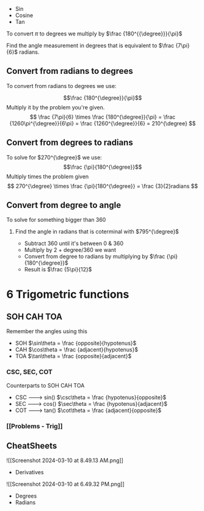 - Sin 
- Cosine
- Tan


To convert $\pi$ to degrees we multiply by $\frac {180^{{\degree}}}{\pi}$

Find the angle measurement in degrees that is equivalent to $\frac {7\pi}{6}$ radians.
## Convert from radians to degrees
To convert from radians to degrees we use:

$$\frac {180^{\degree}}{\pi}$$
Multiply it by the problem you're given.
$$
 \frac {7\pi}{6} \times \frac {180^{\degree}}{\pi} = \frac {1260\pi^{\degree}}{6\pi} = \frac {1260^{\degree}}{6} = 210^{\degree}
$$
## Convert from degrees to radians
To solve for $270^{\degree}$ we use:
$$\frac {\pi}{180^{\degree}}$$
Multiply times the problem given
$$
270^{\degree} \times \frac {\pi}{180^{\degree}} = \frac {3}{2}radians
$$
## Convert from degree to angle
To solve for something bigger than 360

1. Find the angle in radians that is coterminal with $795^{\degree}$
   
	- Subtract 360 until it's between 0 & 360
	- Multiply by 2 + degree/360 we want
	- Convert from degree to radians by multiplying by 
		  $\frac {\pi}{180^{\degree}}$
	- Result is $\frac {5\pi}{12}$


# 6 Trigometric functions
## SOH CAH TOA
Remember the angles using this
- SOH
  $\sin\theta = \frac {opposite}{hypotenus}$
- CAH
  $\cos\theta = \frac {adjacent}{hypotenus}$
- TOA
  $\tan\theta = \frac {opposite}{adjacent}$
### CSC, SEC, COT
Counterparts to SOH CAH TOA
- CSC ---> sin()
  $\csc\theta = \frac {hypotenus}{opposite}$
- SEC ---> cos()
  $\sec\theta = \frac {hypotenus}{adjacent}$
- COT ---> tan()
  $\cot\theta = \frac {adjacent}{opposite}$

### [[Problems - Trig]]
## CheatSheets

![[Screenshot 2024-03-10 at 8.49.13 AM.png]]
- Derivatives

![[Screenshot 2024-03-10 at 6.49.32 PM.png]]

- Degrees 
- Radians